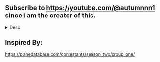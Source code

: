 Subscribe to https://youtube.com/@autumnnn1 since i am the creator of this.
---
<details>
<summary>Desc</summary>
Welcome to the Site! This is a simple Github site i am working on to try to make a detailed Encyclopedia like thing for my Characters, and for Autumn Oscillation!
</details>

Inspired By:
---
https://planedatabase.com/contestants/season_two/group_one/

